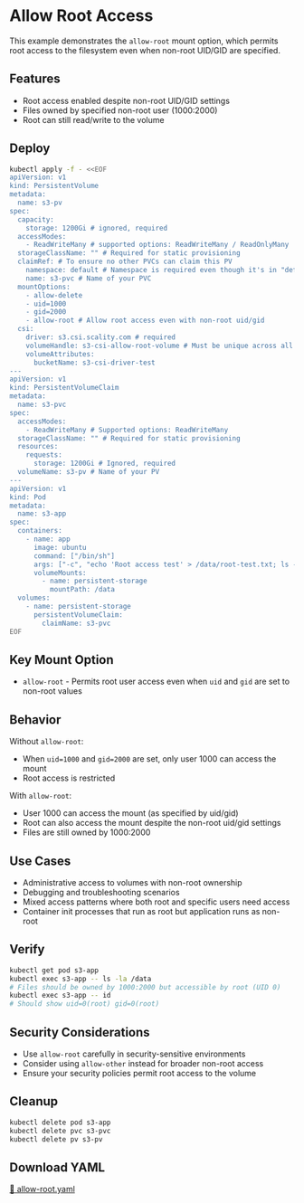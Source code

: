 # Allow Root Access

This example demonstrates the `allow-root` mount option, which permits root access to the filesystem even when non-root UID/GID are specified.

## Features

- Root access enabled despite non-root UID/GID settings
- Files owned by specified non-root user (1000:2000)
- Root can still read/write to the volume

## Deploy

```bash
kubectl apply -f - <<EOF
apiVersion: v1
kind: PersistentVolume
metadata:
  name: s3-pv
spec:
  capacity:
    storage: 1200Gi # ignored, required
  accessModes:
    - ReadWriteMany # supported options: ReadWriteMany / ReadOnlyMany
  storageClassName: "" # Required for static provisioning
  claimRef: # To ensure no other PVCs can claim this PV
    namespace: default # Namespace is required even though it's in "default" namespace.
    name: s3-pvc # Name of your PVC
  mountOptions:
    - allow-delete
    - uid=1000
    - gid=2000
    - allow-root # Allow root access even with non-root uid/gid
  csi:
    driver: s3.csi.scality.com # required
    volumeHandle: s3-csi-allow-root-volume # Must be unique across all PVs
    volumeAttributes:
      bucketName: s3-csi-driver-test
---
apiVersion: v1
kind: PersistentVolumeClaim
metadata:
  name: s3-pvc
spec:
  accessModes:
    - ReadWriteMany # Supported options: ReadWriteMany
  storageClassName: "" # Required for static provisioning
  resources:
    requests:
      storage: 1200Gi # Ignored, required
  volumeName: s3-pv # Name of your PV
---
apiVersion: v1
kind: Pod
metadata:
  name: s3-app
spec:
  containers:
    - name: app
      image: ubuntu
      command: ["/bin/sh"]
      args: ["-c", "echo 'Root access test' > /data/root-test.txt; ls -la /data; tail -f /dev/null"]
      volumeMounts:
        - name: persistent-storage
          mountPath: /data
  volumes:
    - name: persistent-storage
      persistentVolumeClaim:
        claimName: s3-pvc
EOF
```

## Key Mount Option

- `allow-root` - Permits root user access even when `uid` and `gid` are set to non-root values

## Behavior

Without `allow-root`:

- When `uid=1000` and `gid=2000` are set, only user 1000 can access the mount
- Root access is restricted

With `allow-root`:

- User 1000 can access the mount (as specified by uid/gid)
- Root can also access the mount despite the non-root uid/gid settings
- Files are still owned by 1000:2000

## Use Cases

- Administrative access to volumes with non-root ownership
- Debugging and troubleshooting scenarios
- Mixed access patterns where both root and specific users need access
- Container init processes that run as root but application runs as non-root

## Verify

```bash
kubectl get pod s3-app
kubectl exec s3-app -- ls -la /data
# Files should be owned by 1000:2000 but accessible by root (UID 0)
kubectl exec s3-app -- id
# Should show uid=0(root) gid=0(root)
```

## Security Considerations

- Use `allow-root` carefully in security-sensitive environments
- Consider using `allow-other` instead for broader non-root access
- Ensure your security policies permit root access to the volume

## Cleanup

```bash
kubectl delete pod s3-app
kubectl delete pvc s3-pvc
kubectl delete pv s3-pv
```

## Download YAML

[📁 allow-root.yaml](assets/allow-root.yaml)
